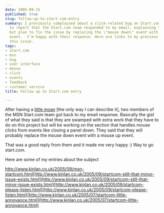 ```yaml
---
date: 2005-09-15
published: true
slug: follow-up-to-start-com-entry
summary: I previously complained about a click-related bug on Start.com.  I'm pleased
  to report that the Start.com team responded to my email, explaining they're overloaded
  but plan to fix the issue by replacing the \"mouse down\" event with a \"mouse up\"
  event.  I'm happy with their response. Here are links to my previous posts about
  this issue.
tags:
- start.com
- msn
- bug
- user interface
- mouse
- click
- events
- feedback
- customer service
title: Follow up to Start.com entry

---
```

After having a [little moan](http://www.kinlan.co.uk/2005/09/startcom-still-that-minor-issue-exists.html) [the only way I can describe it], two members of the MSN Start.com team got back to my email response.  Basically the gist of what they said is that they are swamped with extra work that they have to do on this project but will be working on the section that handles mouse clicks from events like closing a panel down.  They said that they will probably replace the mouse down event with a mouse up event.<p />That was a good reply from them and it made me very happy :)  Way to go start.com.<p />Here are some of my entries about the subject<p />http://www.kinlan.co.uk/2005/09/msn-startcom.html[http://www.kinlan.co.uk/2005/09/startcom-still-that-minor-issue-exists.html](http://www.kinlan.co.uk/2005/09/startcom-still-that-minor-issue-exists.html)[http://www.kinlan.co.uk/2005/09/startcom-please-listen.html](http://www.kinlan.co.uk/2005/09/startcom-please-listen.html)[http://www.kinlan.co.uk/2005/07/startcom-little-annoyance.html](http://www.kinlan.co.uk/2005/07/startcom-little-annoyance.html)<p />


